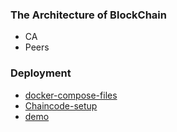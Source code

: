 ### The Architecture of BlockChain

- CA
- Peers

### Deployment

- [docker-compose-files](https://github.com/yeasy/docker-compose-files)
- [Chaincode-setup](https://github.com/hyperledger/fabric/blob/master/docs/Setup/Chaincode-setup.md)
- [demo](http://www.cnblogs.com/huyouhengbc/p/5934683.html)
